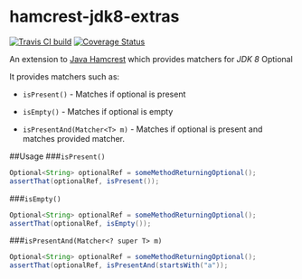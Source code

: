 # hamcrest-jdk8-extras
[![Travis CI build](https://travis-ci.org/npathai/hamcrest-jdk8-extras.svg?branch=master)](https://travis-ci.org/npathai/hamcrest-jdk8-extras)   [![Coverage Status](https://coveralls.io/repos/npathai/hamcrest-jdk8-extras/badge.svg?branch=master&service=github)](https://coveralls.io/github/npathai/hamcrest-jdk8-extras?branch=master)

An extension to [Java Hamcrest](https://github.com/hamcrest/JavaHamcrest) which provides matchers for *JDK 8* Optional

It provides matchers such as:

 - `isPresent()` - Matches if optional is present

 - `isEmpty()` - Matches if optional is empty

 - `isPresentAnd(Matcher<T> m)` - Matches if optional is present and matches provided matcher.

##Usage
###`isPresent()`

```java
Optional<String> optionalRef = someMethodReturningOptional();
assertThat(optionalRef, isPresent());
```


###`isEmpty()`

```java
Optional<String> optionalRef = someMethodReturningOptional();
assertThat(optionalRef, isEmpty());
```

###`isPresentAnd(Matcher<? super T> m)`

```java
Optional<String> optionalRef = someMethodReturningOptional();
assertThat(optionalRef, isPresentAnd(startsWith("a"));
